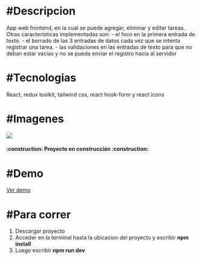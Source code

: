 <strong><h1>#Descripcion</h1></strong>
<p>App web frontend, en la cual se puede agregar, eliminar y editar tareas. Otras caracteristicas implementadas son:
- el foco en la primera entrada de texto.
- el borrado de las 3 entradas de datos cada vez que se intenta registrar una tarea.
- las validaciones en las entradas de texto para que no deban estar vacias y no se pueda enviar el registro hacia al servidor 
</p>

<strong><h1>#Tecnologias</h1></strong>
<p>React, redux toolkit, tailwind css, react hook-form y react icons</p>

<strong><h1>#Imagenes</h1></strong>
<img src="public" /> 

<h4>
:construction: Proyecto en construcción :construction:
</h4>

<strong><h1>#Demo</h1></strong>
<a href="https://frontend-gradmin.vercel.app">Ver demo</a>

<strong><h1>#Para correr</h1></strong>
1) Descargar proyecto
2) Acceder en la terminal hasta la ubicacion del proyecto y escribir <strong>npm install</strong>
3) Luego escribir <strong>npm run dev</strong>


